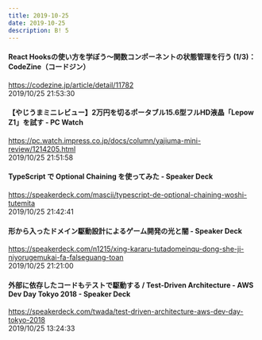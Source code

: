 ```yaml
---
title: 2019-10-25
date: 2019-10-25
description: B! 5
---
```


#### React Hooksの使い方を学ぼう～関数コンポーネントの状態管理を行う (1/3)：CodeZine（コードジン）
https://codezine.jp/article/detail/11782<br>
2019/10/25 21:53:30<br>


#### 【やじうまミニレビュー】2万円を切るポータブル15.6型フルHD液晶「Lepow Z1」を試す  - PC Watch
https://pc.watch.impress.co.jp/docs/column/yajiuma-mini-review/1214205.html<br>
2019/10/25 21:51:58<br>


#### TypeScript で Optional Chaining を使ってみた - Speaker Deck
https://speakerdeck.com/mascii/typescript-de-optional-chaining-woshi-tutemita<br>
2019/10/25 21:42:41<br>


#### 形から入ったドメイン駆動設計によるゲーム開発の光と闇 - Speaker Deck
https://speakerdeck.com/n1215/xing-kararu-tutadomeinqu-dong-she-ji-niyorugemukai-fa-falseguang-toan<br>
2019/10/25 21:21:00<br>


#### 外部に依存したコードもテストで駆動する / Test-Driven Architecture - AWS Dev Day Tokyo 2018 - Speaker Deck
https://speakerdeck.com/twada/test-driven-architecture-aws-dev-day-tokyo-2018<br>
2019/10/25 13:24:33<br>


